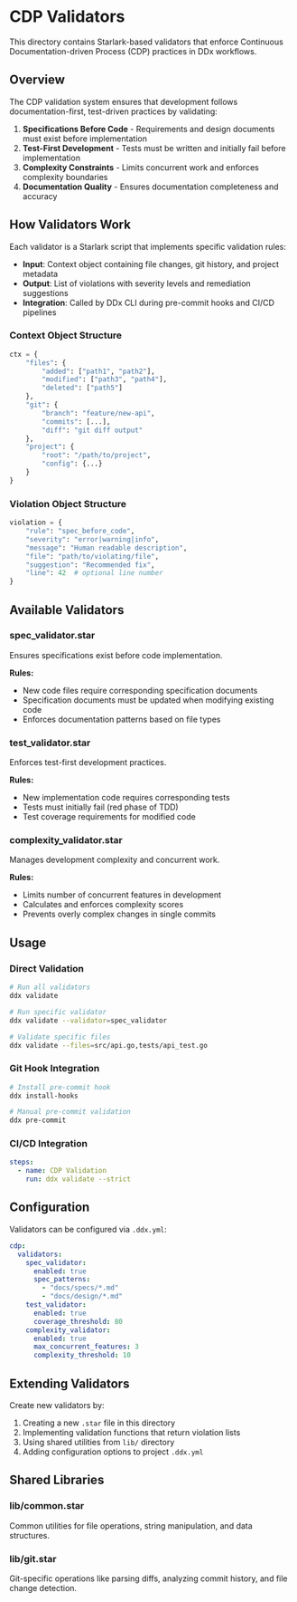 # CDP Validators

This directory contains Starlark-based validators that enforce Continuous Documentation-driven Process (CDP) practices in DDx workflows.

## Overview

The CDP validation system ensures that development follows documentation-first, test-driven practices by validating:

1. **Specifications Before Code** - Requirements and design documents must exist before implementation
2. **Test-First Development** - Tests must be written and initially fail before implementation
3. **Complexity Constraints** - Limits concurrent work and enforces complexity boundaries
4. **Documentation Quality** - Ensures documentation completeness and accuracy

## How Validators Work

Each validator is a Starlark script that implements specific validation rules:

- **Input**: Context object containing file changes, git history, and project metadata
- **Output**: List of violations with severity levels and remediation suggestions
- **Integration**: Called by DDx CLI during pre-commit hooks and CI/CD pipelines

### Context Object Structure

```python
ctx = {
    "files": {
        "added": ["path1", "path2"],
        "modified": ["path3", "path4"],
        "deleted": ["path5"]
    },
    "git": {
        "branch": "feature/new-api",
        "commits": [...],
        "diff": "git diff output"
    },
    "project": {
        "root": "/path/to/project",
        "config": {...}
    }
}
```

### Violation Object Structure

```python
violation = {
    "rule": "spec_before_code",
    "severity": "error|warning|info",
    "message": "Human readable description",
    "file": "path/to/violating/file",
    "suggestion": "Recommended fix",
    "line": 42  # optional line number
}
```

## Available Validators

### spec_validator.star
Ensures specifications exist before code implementation.

**Rules:**
- New code files require corresponding specification documents
- Specification documents must be updated when modifying existing code
- Enforces documentation patterns based on file types

### test_validator.star
Enforces test-first development practices.

**Rules:**
- New implementation code requires corresponding tests
- Tests must initially fail (red phase of TDD)
- Test coverage requirements for modified code

### complexity_validator.star
Manages development complexity and concurrent work.

**Rules:**
- Limits number of concurrent features in development
- Calculates and enforces complexity scores
- Prevents overly complex changes in single commits

## Usage

### Direct Validation
```bash
# Run all validators
ddx validate

# Run specific validator
ddx validate --validator=spec_validator

# Validate specific files
ddx validate --files=src/api.go,tests/api_test.go
```

### Git Hook Integration
```bash
# Install pre-commit hook
ddx install-hooks

# Manual pre-commit validation
ddx pre-commit
```

### CI/CD Integration
```yaml
steps:
  - name: CDP Validation
    run: ddx validate --strict
```

## Configuration

Validators can be configured via `.ddx.yml`:

```yaml
cdp:
  validators:
    spec_validator:
      enabled: true
      spec_patterns:
        - "docs/specs/*.md"
        - "docs/design/*.md"
    test_validator:
      enabled: true
      coverage_threshold: 80
    complexity_validator:
      enabled: true
      max_concurrent_features: 3
      complexity_threshold: 10
```

## Extending Validators

Create new validators by:

1. Creating a new `.star` file in this directory
2. Implementing validation functions that return violation lists
3. Using shared utilities from `lib/` directory
4. Adding configuration options to project `.ddx.yml`

## Shared Libraries

### lib/common.star
Common utilities for file operations, string manipulation, and data structures.

### lib/git.star
Git-specific operations like parsing diffs, analyzing commit history, and file change detection.